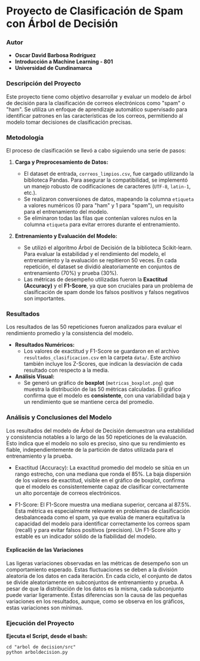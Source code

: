 # Proyecto de Clasificación de Spam con Árbol de Decisión

### Autor

* **Oscar David Barbosa Rodríguez** 
* **Introducción a Machine Learning - 801** 
* **Universidad de Cundinamarca** 

### Descripción del Proyecto

Este proyecto tiene como objetivo desarrollar y evaluar un modelo de árbol de decisión para la clasificación de correos electrónicos como "spam" o "ham". Se utiliza un enfoque de aprendizaje automático supervisado para identificar patrones en las características de los correos, permitiendo al modelo tomar decisiones de clasificación precisas.

### Metodología

El proceso de clasificación se llevó a cabo siguiendo una serie de pasos:

1.  **Carga y Preprocesamiento de Datos:**
    * El dataset de entrada, `correos_limpios.csv`, fue cargado utilizando la biblioteca Pandas. Para asegurar la compatibilidad, se implementó un manejo robusto de codificaciones de caracteres (`UTF-8`, `latin-1`, etc.).
    * Se realizaron conversiones de datos, mapeando la columna `etiqueta` a valores numéricos (0 para "ham" y 1 para "spam"), un requisito para el entrenamiento del modelo.
    * Se eliminaron todas las filas que contenían valores nulos en la columna `etiqueta` para evitar errores durante el entrenamiento.

2.  **Entrenamiento y Evaluación del Modelo:**
    * Se utilizó el algoritmo Árbol de Decisión de la biblioteca Scikit-learn. Para evaluar la estabilidad y el rendimiento del modelo, el entrenamiento y la evaluación se repitieron 50 veces. En cada repetición, el dataset se dividió aleatoriamente en conjuntos de entrenamiento (70%) y prueba (30%).
    * Las métricas de desempeño utilizadas fueron la **Exactitud (Accuracy)** y el **F1-Score**, ya que son cruciales para un problema de clasificación de spam donde los falsos positivos y falsos negativos son importantes.

### Resultados

Los resultados de las 50 repeticiones fueron analizados para evaluar el rendimiento promedio y la consistencia del modelo.

* **Resultados Numéricos:**
    * Los valores de exactitud y F1-Score se guardaron en el archivo `resultados_clasificacion.csv` en la carpeta `data/`. Este archivo también incluye los Z-Scores, que indican la desviación de cada resultado con respecto a la media.
* **Análisis Visual:**
    * Se generó un gráfico de **boxplot** (`metricas_boxplot.png`) que muestra la distribución de las 50 métricas calculadas. El gráfico confirma que el modelo es **consistente**, con una variabilidad baja y un rendimiento que se mantiene cerca del promedio.

### Análisis y Conclusiones del Modelo

Los resultados del modelo de Árbol de Decisión demuestran una estabilidad y consistencia notables a lo largo de las 50 repeticiones de la evaluación. Esto indica que el modelo no solo es preciso, sino que su rendimiento es fiable, independientemente de la partición de datos utilizada para el entrenamiento y la prueba.

* Exactitud (Accuracy): La exactitud promedio del modelo se sitúa en un rango estrecho, con una mediana que ronda el 85%. La baja dispersión de los valores de exactitud, visible en el gráfico de boxplot, confirma que el modelo es consistentemente capaz de clasificar correctamente un alto porcentaje de correos electrónicos.

* F1-Score: El F1-Score muestra una mediana superior, cercana al 87.5%. Esta métrica es especialmente relevante en problemas de clasificación desbalanceada como el spam, ya que evalúa de manera equitativa la capacidad del modelo para identificar correctamente los correos spam (recall) y para evitar falsos positivos (precision). Un F1-Score alto y estable es un indicador sólido de la fiabilidad del modelo.

#### Explicación de las Variaciones

Las ligeras variaciones observadas en las métricas de desempeño son un comportamiento esperado. Estas fluctuaciones se deben a la división aleatoria de los datos en cada iteración. En cada ciclo, el conjunto de datos se divide aleatoriamente en subconjuntos de entrenamiento y prueba. A pesar de que la distribución de los datos es la misma, cada subconjunto puede variar ligeramente. Estas diferencias son la causa de las pequeñas variaciones en los resultados, aunque, como se observa en los gráficos, estas variaciones son mínimas.

### Ejecución del Proyecto

 **Ejecuta el Script, desde el bash:**
    
    cd "arbol de decision/src"
    python arboldecision.py

